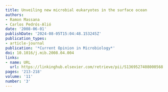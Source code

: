 ```yaml
---
title: Unveiling new microbial eukaryotes in the surface ocean
authors:
- Ramon Massana
- Carlos Pedrós-Alió
date: '2008-06-01'
publishDate: '2024-08-05T15:04:48.153245Z'
publication_types:
- article-journal
publication: '*Current Opinion in Microbiology*'
doi: 10.1016/j.mib.2008.04.004
links:
- name: URL
  url: https://linkinghub.elsevier.com/retrieve/pii/S1369527408000568
pages: '213-218'
volume: '11'
number: '3'
---
```

